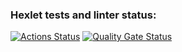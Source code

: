 ### Hexlet tests and linter status:
[![Actions Status](https://github.com/Ogeeon/java-project-78/actions/workflows/hexlet-check.yml/badge.svg)](https://github.com/Ogeeon/java-project-78/actions)
[![Quality Gate Status](https://sonarcloud.io/api/project_badges/measure?project=Ogeeon_java-project-78&metric=alert_status)](https://sonarcloud.io/summary/new_code?id=Ogeeon_java-project-78)
